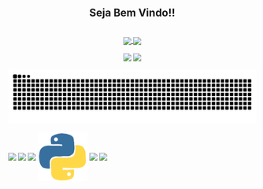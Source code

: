 <div align="center" >
 <h2>Seja Bem Vindo!!</h2>
  <br>
  <a href="https://github.com/paulohenriquegama">
    <img height="180em"  align="center" src="https://github-readme-stats.vercel.app/api?username=paulohenriquegama&theme=gotham&show_icons=true"/>
    <img height="180em"  align="center" src="https://github-readme-stats.vercel.app/api/top-langs/?username=paulohenriquegama&&layout=compact&hide=shell&theme=gotham"/>
    
</div>
 <br>
<div  align="center"> 
  <a href="https://www.instagram.com/paulohenriquegama/" target="_blank"><img src="https://img.shields.io/badge/-Instagram-%23E4405F?style=for-the-badge&logo=instagram&logoColor=white" target="_blank"></a>
  <a href="https://www.linkedin.com/in/paulohenriquegama/" target="_blank"><img src="https://img.shields.io/badge/-LinkedIn-%230077B5?style=for-the-badge&logo=linkedin&logoColor=white" target="_blank"></a> 
  
 
  ![Snake animation](https://github.com/paulohenriquegama/paulohenriquegama/blob/output/github-contribution-grid-snake.svg)
 
</div>
  
<div>
   <img height="100em"  align="center" src="https://onepatch.com/wp-content/uploads/2020/03/HTML_CIRCLE.gif"/>
   <img height="100em"  align="center" src="https://onepatch.com/wp-content/uploads/2020/03/CSS_CIRCLE.gif"/>
   <img height="100em"  align="center" src="https://campuscode-site.s3-sa-east-1.amazonaws.com/newsletter/js_logoanimado_small.gif"/>
   <img height="100em"  align="center" src="https://raw.githubusercontent.com/beingabeer/beingabeer/master/logo/python3.gif"/>
   <img height="100em"  align="center" src="https://onepatch.com/wp-content/uploads/2020/03/NODEJS_CIRCLE.gif"/>
  
   <img height="100em"  align="center" src="https://reactjs-gdg.henriquetavares.com/images/reactjs.gif"/>
</div> 
  
<!--
**paulohenriquegama/paulohenriquegama** is a ✨ _special_ ✨ repository because its `README.md` (this file) appears on your GitHub profile.

Here are some ideas to get you started:

- 🔭 I’m currently working on ...
- 🌱 I’m currently learning ...
- 👯 I’m looking to collaborate on ...
- 🤔 I’m looking for help with ...
- 💬 Ask me about ...
- 📫 How to reach me: ...
- 😄 Pronouns: ...
- ⚡ Fun fact: ...
-->
